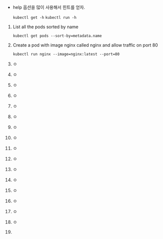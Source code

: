 * help 옵션을 많이 사용해서 힌트를 얻자.

  `kubectl get -h`   `kubectl run -h` 

1. List all the pods sorted by name

   ```
   kubectl get pods --sort-by=metadata.name
   ```

2. Create a pod with image nginx called nginx and allow traffic on port 80

   ```
   kubectl run nginx --image=nginx:latest --port=80
   ```

   

3. ㅇ

4. ㅇ

5. ㅇ

6. ㅇ

7. ㅇ

8. ㅇ

9. ㅇ

10. ㅇ

11. ㅇ

12. ㅇ

13. ㅇ

14. ㅇ

15. ㅇ

16. ㅇ

17. ㅇ

18. ㅇ

19. 


